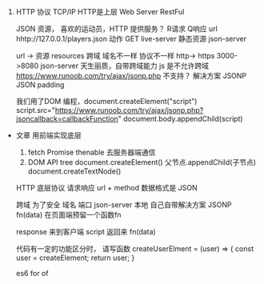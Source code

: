 1. HTTP 协议
    TCP/IP HTTP是上层 
    Web Server RestFul 


    JSON 资源， 喜欢的运动员，HTTP 提供服务？ R请求 Q响应
    url hhtp://127.0.0.1/players.json
    动作 GET 
    live-server 静态资源
    json-server


    url -> 资源 resources 
    跨域  域名不一样 协议不一样 http-> https 3000->8080
    json-server 天生丽质，自带跨域能力 
    js 是不允许跨域 https://www.runoob.com/try/ajax/jsonp.php 不支持？ 解决方案 JSONP JSON padding


    我们用了DOM 编程，document.createElement("script")
    script.src="https://www.runoob.com/try/ajax/jsonp.php?jsoncallback=callbackFunction"
    document.body.appendChild(script)


- 文章 
    用前端实现底层
    1. fetch  Promise thenable 去服务器端通信
    2. DOM API 
        tree 
        document.createElement()
        父节点.appendChild(子节点)
        document.createTextNode()

    HTTP 底层协议
     请求响应   url + method 
     数据格式是  JSON 
    
    跨域 为了安全 域名 端口 
    json-server 本地 自己自带解决方案
    JSONP fn(data) 在页面端预留一个函数fn

    response 来到客户端 
    script 返回来 fn(data)

    代码有一定的功能区分时， 请写函数
    createUserElment = (user) => {
        const user = createElement;
        return user;
    }

    es6 for of   


 

